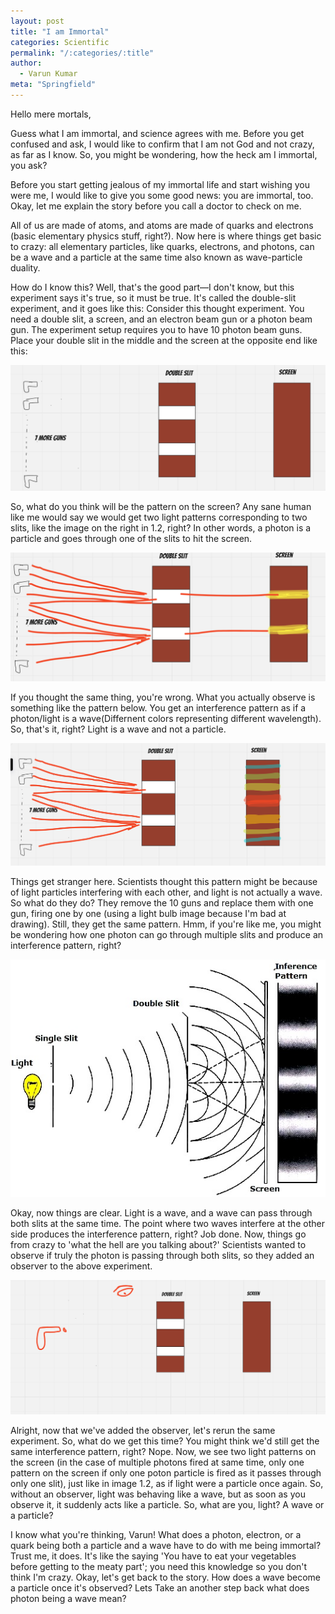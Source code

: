 ```yaml
---
layout: post
title: "I am Immortal"
categories: Scientific
permalink: "/:categories/:title"
author:
  - Varun Kumar
meta: "Springfield"
---
```


Hello mere mortals,

Guess what I am immortal, and science agrees with me. Before you get confused and ask, I would like to confirm that I am not God and not crazy, as far as I know. So, you might be wondering, how the heck am I immortal, you ask?

Before you start getting jealous of my immortal life and start wishing you were me, I would like to give you some good news: you are immortal, too. Okay, let me explain the story before you call a doctor to check on me.

All of us are made of atoms, and atoms are made of quarks and electrons (basic elementary physics stuff, right?). Now here is where things get basic to crazy: all elementary particles, like quarks, electrons, and photons, can be a wave and a particle at the same time also known as wave-particle duality.

How do I know this? Well, that's the good part—I don't know, but this experiment says it's true, so it must be true. It's called the double-slit experiment, and it goes like this: Consider this thought experiment. You need a double slit, a screen, and an electron beam gun or a photon beam gun. The experiment setup requires you to have 10 photon beam guns. Place your double slit in the middle and the screen at the opposite end like this:

![1.1 Enivronment Setup](../images/env_setup_doubleslit.png)

So, what do you think will be the pattern on the screen? Any sane human like me would say we would get two light patterns corresponding to two slits, like the image on the right in 1.2, right? In other words, a photon is a particle and goes through one of the slits to hit the screen.

![1.2 What you think will happen](../images/doubleslit_particle.png)

If you thought the same thing, you're wrong. What you actually observe is something like the pattern below. You get an interference pattern as if a photon/light is a wave(Differnent colors representing different wavelength). So, that's it, right? Light is a wave and not a particle.

![1.3 Actual Result](../images/doubleslit_actual.png)

Things get stranger here. Scientists thought this pattern might be because of light particles interfering with each other, and light is not actually a wave. So what do they do? They remove the 10 guns and replace them with one gun, firing one by one (using a light bulb image because I'm bad at drawing). Still, they get the same pattern. Hmm, if you're like me, you might be wondering how one photon can go through multiple slits and produce an interference pattern, right?

![1.4 Single electron](../images/Wave_one_photon_double_slit.jpg)

Okay, now things are clear. Light is a wave, and a wave can pass through both slits at the same time. The point where two waves interfere at the other side produces the interference pattern, right? Job done. Now, things go from crazy to 'what the hell are you talking about?' Scientists wanted to observe if truly the photon is passing through both slits, so they added an observer to the above experiment.

![1.5 Observer added to double slit](../images/double_slit_observer.png)

Alright, now that we've added the observer, let's rerun the same experiment. So, what do we get this time? You might think we'd still get the same interference pattern, right? Nope. Now, we see two light patterns on the screen (in the case of multiple photons fired at same time, only one pattern on the screen if only one poton particle is fired as it passes through only one slit), just like in image 1.2, as if light were a particle once again. So, without an observer, light was behaving like a wave, but as soon as you observe it, it suddenly acts like a particle. So, what are you, light? A wave or a particle?

I know what you're thinking, Varun! What does a photon, electron, or a quark being both a particle and a wave have to do with me being immortal? Trust me, it does. It's like the saying 'You have to eat your vegetables before getting to the meaty part'; you need this knowledge so you don't think I'm crazy. Okay, let's get back to the story. How does a wave become a particle once it's observed? Lets Take an another step back what does photon being a wave mean?
